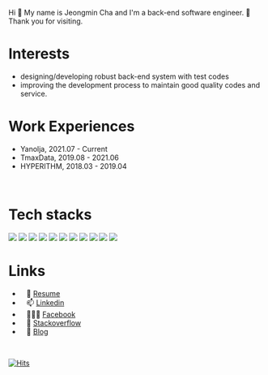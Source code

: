 Hi 👋  My name is Jeongmin Cha and I'm a back-end software engineer. 🤗  
Thank you for visiting.

# Interests

- designing/developing robust back-end system with test codes
- improving the development process to maintain good quality codes and service.

# Work Experiences

- Yanolja, 2021.07 - Current
- TmaxData, 2019.08 - 2021.06
- HYPERITHM, 2018.03 - 2019.04

<br />

# Tech stacks

<img src="https://img.shields.io/badge/Javascript-ffb13b??style=for-the-badge&logo=javascript&logoColor=white"/>
<img src="https://img.shields.io/badge/Typescript-007acc?style=flat-square&logo=typescript&logoColor=white"/>
<img src="https://img.shields.io/badge/Python-3766AB?style=flat-square&logo=Python&logoColor=white"/>
<img src="https://img.shields.io/badge/Java-007396?style=flat-square&logo=Java&logoColor=white"/>
<img src="https://img.shields.io/badge/Node.js-303030?style=flat-square&logo=node.js&logoColor=white"/>
<img src="https://img.shields.io/badge/Nest.js-c3364e?style=flat-square&logo=nestjs&logoColor=white"/>
<img src="https://img.shields.io/badge/Next.js-000000?style=flat-square&logo=next.js&logoColor=white"/>
<img src="https://img.shields.io/badge/Django-092E20?style=flat-square&logo=Django&logoColor=white"/>
<img src="https://img.shields.io/badge/Redis-D82C20?style=flat-square&logo=Redis&logoColor=white"/>
<img src="https://img.shields.io/badge/Mysql-00758F?style=flat-square&logo=MySql&logoColor=white"/>
<img src="https://img.shields.io/badge/aws-FF9900?style=flat-square&logo=amazon-aws&logoColor=white"/>

<br />

# Links

- &nbsp;&nbsp;&nbsp;📑 [Resume](https://my.surfit.io/w/870643703)  
- &nbsp;&nbsp;&nbsp;📫 [Linkedin](https://www.linkedin.com/in/jeongmincha)  
- &nbsp;&nbsp;&nbsp;👨‍👦‍👦 [Facebook](https://www.facebook.com/cjm9236/)  
- &nbsp;&nbsp;&nbsp;🧐 [Stackoverflow](https://stackoverflow.com/users/3241257/jeongmin-cha)  
- &nbsp;&nbsp;&nbsp;💬 [Blog](https://jeongmincha.github.io/)

<br />

[![Hits](https://hits.seeyoufarm.com/api/count/incr/badge.svg?url=https%3A%2F%2Fgithub.com%2Fjeongmincha&count_bg=%2379C83D&title_bg=%23555555&icon=&icon_color=%23E7E7E7&title=visits&edge_flat=false)](https://hits.seeyoufarm.com)